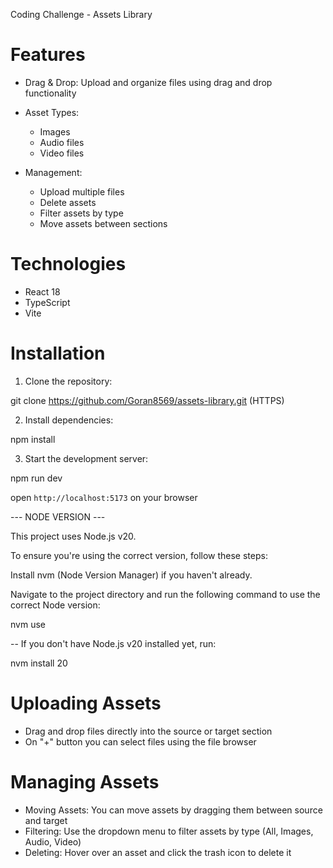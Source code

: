 Coding Challenge - Assets Library

# Features

- Drag & Drop: Upload and organize files using drag and drop functionality

- Asset Types:

  - Images
  - Audio files
  - Video files

- Management:
  - Upload multiple files
  - Delete assets
  - Filter assets by type
  - Move assets between sections

# Technologies

- React 18
- TypeScript
- Vite

# Installation

1. Clone the repository:

git clone <https://github.com/Goran8569/assets-library.git> (HTTPS)

2. Install dependencies:

npm install

3. Start the development server:

npm run dev

open `http://localhost:5173` on your browser

--- NODE VERSION ---

This project uses Node.js v20.

To ensure you're using the correct version, follow these steps:

Install nvm (Node Version Manager) if you haven't already.

Navigate to the project directory and run the following command to use the correct Node version:

nvm use

-- If you don't have Node.js v20 installed yet, run:

nvm install 20

# Uploading Assets

- Drag and drop files directly into the source or target section
- On "+" button you can select files using the file browser

# Managing Assets

- Moving Assets: You can move assets by dragging them between source and target
- Filtering: Use the dropdown menu to filter assets by type (All, Images, Audio, Video)
- Deleting: Hover over an asset and click the trash icon to delete it
